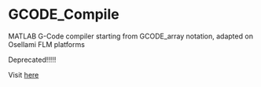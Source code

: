 # GCODE_Compile
MATLAB G-Code compiler starting from GCODE_array notation, adapted on Osellami FLM platforms


Deprecated!!!!!

Visit [here](https://github.com/Derub/femto_matlab.git)

